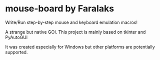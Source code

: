 # mouse-board by Faralaks
Write/Run step-by-step mouse and keyboard emulation macros!

A strange but native GOI. This project is mainly based on tkinter and PyAutoGUI

It was created especially for Windows but other platforms are potentially supported.
